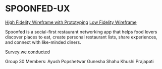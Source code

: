 # SPOONFED-UX
[High Fidelity Wireframe with Prototyping](https://www.figma.com/design/nQbZheMfIbNi67Pww6syat/UX-High-Fidelity?node-id=0-1&t=384DMjU19vS0X4Vt-1)
[Low Fidelity Wireframe](https://www.figma.com/design/B6hnqzv49aCArB6JoK24ZT/Low-Fidelity-Wireframe-Spoonfed?node-id=0-1&t=koRpFfAzdgd5onfB-1)

Spoonfed is a social-first restaurant networking app that helps food lovers discover places to eat, create personal restaurant lists, share experiences, and connect with like-minded diners.

[Survey we conducted](https://docs.google.com/forms/d/e/1FAIpQLSdZhfekwdLlH-9JknfHHMvvHbBCVMwTK3qpXAKRArHe3Q1Sjg/viewform?usp=dialog)

Group 30 Members:
Ayush Popshetwar
Gunesha Shahu 
Khushi Prajapati

